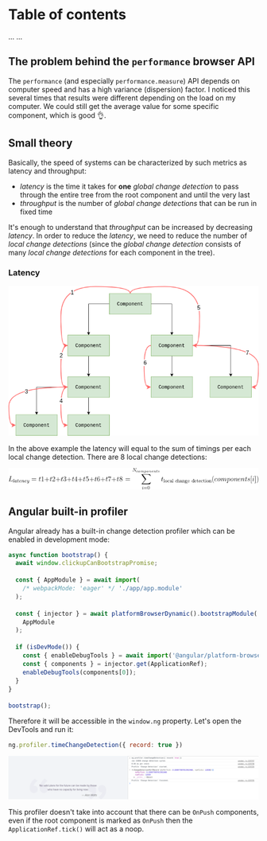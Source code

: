 # Table of contents

...
...

## The problem behind the `performance` browser API

The `performance` (and especially `performance.measure`) API depends on computer speed and has a high variance (dispersion) factor. I noticed this several times that results were different depending on the load on my computer. We could still get the average value for some specific component, which is good 👌.

## Small theory

Basically, the speed of systems can be characterized by such metrics as latency and throughput:

* _latency_ is the time it takes for **one** _global change detection_ to pass through the entire tree from the root component and until the very last
* _throughput_ is the number of _global change detections_ that can be run in fixed time

It's enough to understand that _throughput_ can be increased by decreasing _latency_. In order to reduce the _latency_, we need to reduce the number of _local change detections_ (since the _global change detection_ consists of many _local change detections_ for each component in the tree).

### Latency

![Latency](./docs/latency.png)

In the above example the latency will equal to the sum of timings per each local change detection. There are 8 local change detections:

![Latency formula](./docs/latency-formula.png)

## Angular built-in profiler

Angular already has a built-in change detection profiler which can be enabled in development mode:

```ts
async function bootstrap() {
  await window.clickupCanBootstrapPromise;

  const { AppModule } = await import(
    /* webpackMode: 'eager' */ './app/app.module'
  );

  const { injector } = await platformBrowserDynamic().bootstrapModule(
    AppModule
  );

  if (isDevMode()) {
    const { enableDebugTools } = await import('@angular/platform-browser');
    const { components } = injector.get(ApplicationRef);
    enableDebugTools(components[0]);
  }
}

bootstrap();
```

Therefore it will be accessible in the `window.ng` property. Let's open the DevTools and run it:

```js
ng.profiler.timeChangeDetection({ record: true })
```

![Angular profiler result](./docs/angular-profiler-result.png)

This profiler doesn't take into account that there can be `OnPush` components, even if the root component is marked as `OnPush` then the `ApplicationRef.tick()` will act as a noop.
